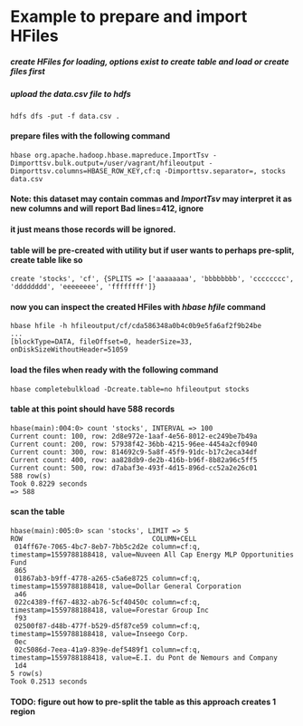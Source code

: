# Example to prepare and import HFiles

##### create HFiles for loading, options exist to create table and load or create files first
##### upload the data.csv file to hdfs

`hdfs dfs -put -f data.csv .`

#### prepare files with the following command

`hbase org.apache.hadoop.hbase.mapreduce.ImportTsv -Dimporttsv.bulk.output=/user/vagrant/hfileoutput -Dimporttsv.columns=HBASE_ROW_KEY,cf:q -Dimporttsv.separator=, stocks data.csv`

#### Note: this dataset may contain commas and _ImportTsv_ may interpret it as new columns and will report Bad lines=412, ignore
#### it just means those records will be ignored.

#### table will be pre-created with utility but if user wants to perhaps pre-split, create table like so
`create 'stocks', 'cf', {SPLITS => ['aaaaaaaa', 'bbbbbbbb', 'cccccccc', 'dddddddd', 'eeeeeeee', 'ffffffff']}`

#### now you can inspect the created HFiles with _hbase hfile_ command
```
hbase hfile -h hfileoutput/cf/cda586348a0b4c0b9e5fa6af2f9b24be
...
[blockType=DATA, fileOffset=0, headerSize=33, onDiskSizeWithoutHeader=51059
```

#### load the files when ready with the following command

`hbase completebulkload -Dcreate.table=no hfileoutput stocks`

#### table at this point should have 588 records

```
hbase(main):004:0> count 'stocks', INTERVAL => 100
Current count: 100, row: 2d8e972e-1aaf-4e56-8012-ec249be7b49a
Current count: 200, row: 57938f42-36bb-4215-96ee-4454a2cf0940
Current count: 300, row: 814692c9-5a8f-45f9-91dc-b17c2eca34df
Current count: 400, row: aa828db9-de2b-416b-b96f-8b82a96c5ff5
Current count: 500, row: d7abaf3e-493f-4d15-896d-cc52a2e26c01
588 row(s)
Took 0.8229 seconds
=> 588
```

#### scan the table

```
hbase(main):005:0> scan 'stocks', LIMIT => 5
ROW                                COLUMN+CELL
 014ff67e-7065-4bc7-8eb7-7bb5c2d2e column=cf:q, timestamp=1559788188418, value=Nuveen All Cap Energy MLP Opportunities Fund
 865
 01867ab3-b9ff-4778-a265-c5a6e8725 column=cf:q, timestamp=1559788188418, value=Dollar General Corporation
 a46
 022c4389-ff67-4832-ab76-5cf40450c column=cf:q, timestamp=1559788188418, value=Forestar Group Inc
 f93
 02500f87-d48b-477f-b529-d5f87ce59 column=cf:q, timestamp=1559788188418, value=Inseego Corp.
 0ec
 02c5086d-7eea-41a9-839e-def5489f1 column=cf:q, timestamp=1559788188418, value=E.I. du Pont de Nemours and Company
 1d4
5 row(s)
Took 0.2513 seconds
```
#### TODO: figure out how to pre-split the table as this approach creates 1 region
